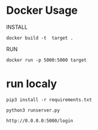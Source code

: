 # Docker Usage

INSTALL
```
docker build -t  target .
```

RUN
```
docker run -p 5000:5000 target 
```


# run localy

```
pip3 install -r requirements.txt
```

```
python3 runserver.py
```

```
http://0.0.0.0:5000/login
```

